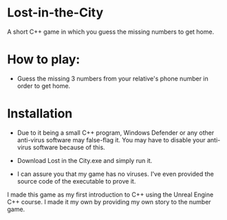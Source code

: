 # Lost-in-the-City
A short C++ game in which you guess the missing numbers to get home.

How to play:
============
* Guess the missing 3 numbers from your relative's phone number in order to get home.

Installation
============
* Due to it being a small C++ program, Windows Defender or any other anti-virus software may false-flag it. 
  You may have to disable your anti-virus software because of this.
  
* Download Lost in the City.exe and simply run it.

* I can assure you that my game has no viruses. I've even provided the source code of the executable to prove it.

I made this game as my first introduction to C++ using the Unreal Engine C++ course. 
I made it my own by providing my own story to the number game.
